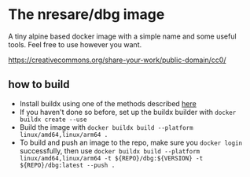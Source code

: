 # The nresare/dbg image

A tiny alpine based docker image with a simple name and some useful tools.
Feel free to use however you want.

https://creativecommons.org/share-your-work/public-domain/cc0/

## how to build

* Install buildx using one of the methods described [here](https://github.com/docker/buildx)
* If you haven't done so before, set up the buildx builder with `docker buildx create --use`
* Build the image with `docker buildx build --platform linux/amd64,linux/arm64 .`
* To build and push an image to the repo, make sure you `docker login` successfully, then use
  `docker buildx build --platform linux/amd64,linux/arm64 -t ${REPO}/dbg:${VERSION} -t ${REPO}/dbg:latest --push .`
